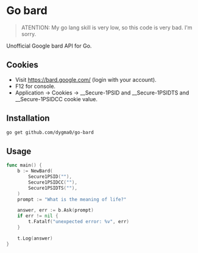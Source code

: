 # Go bard

> ATENTION: My go lang skill is very low, so this code is very bad. I'm sorry.

Unofficial Google bard API for Go.

## Cookies

- Visit https://bard.google.com/ (login with your account).
- F12 for console.
- Application → Cookies → __Secure-1PSID and __Secure-1PSIDTS and __Secure-1PSIDCC cookie value.

## Installation

```bash
go get github.com/dygma0/go-bard
```

## Usage

```go
func main() {
	b := NewBard(
		Secure1PSID(""),
		Secure1PSIDCC(""),
		Secure1PSIDTS(""),
	)
	prompt := "What is the meaning of life?"

	answer, err := b.Ask(prompt)
	if err != nil {
		t.Fatalf("unexpected error: %v", err)
	}

	t.Log(answer)
}
```
